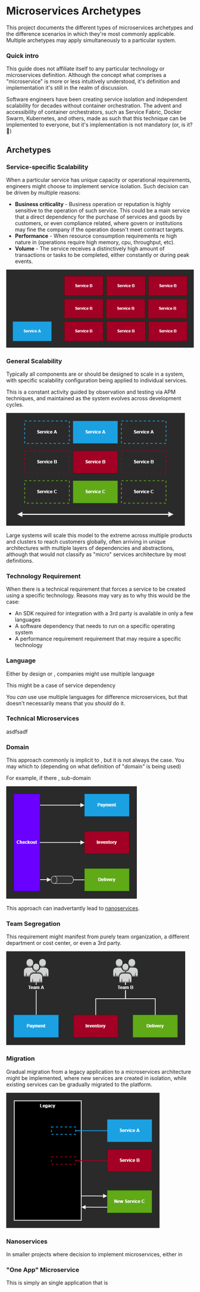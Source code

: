 # Microservices Archetypes

This project documents the different types of microservices archetypes and the difference scenarios in which they're most commonly applicable. Multiple archetypes may apply simultaneously to a particular system.

### Quick intro

This guide does not affiliate itself to any particular technology or microservices definition. Although the concept what comprises a "microservice" is more or less intuitively understood, it's definition and implementation it's still in the realm of discussion.

Software engineers have been creating service isolation and independent scalability for decades without container orchestration. The advent and accessibility of container orchestrators, such as Service Fabric, Docker Swarm, Kubernetes, and others, made as such that this technique can be implemented to everyone, but it's implementation is not mandatory (or, is it? 🤔)

## Archetypes

### Service-specific Scalability

When a particular service has unique capacity or operational requirements, engineers might choose to implement service isolation. Such decision can be driven by multiple reasons:

- **Business criticality** - Business operation or reputation is highly sensitive to the operation of such service. This could be a main service that a direct dependency for the purchase of services and goods by customers, or even compliance related, where govern or institutions may fine the company if the operation doesn't meet contract targets.
- **Performance** - When resource consumption requirements re high nature in (operations require high memory, cpu, throughput, etc).
- **Volume** - The service receives a distinctively high amount of transactions or tasks to be completed, either constantly or during peak events.

![Load oriented Microservices][1]

### General Scalability

Typically all components are or should be designed to scale in a system, with specific scalability configuration being applied to individual services.

This is a constant activity guided by observation and testing via APM techniques, and maintained as the system evolves across development cycles.

![Elastic][2]

Large systems will scale this model to the extreme across multiple products and clusters to reach customers globally, often arriving in unique architectures with multiple layers of dependencies and abstractions, although that would not classify as "micro" services architecture by most definitions.


### Technology Requirement 

When there is a technical requirement that forces a service to be created using a specific technology. Reasons may vary as to why this would be the case:

- An SDK required for integration with a 3rd party is available in only a few languages
- A software dependency that needs to run on a specific operating system
- A performance requirement requirement that may require a specific technology



### Language

Either by design or , companies might use multiple language

This might be a case of service dependency

You _can_ use use multiple languages for difference microservices, but that doesn't necessarily means that you _should_ do it.



### Technical Microservices

asdfsadf
### Domain

This approach commonly is implicit to , but it is not always the case. You may which to (depending on what definition of "domain" is being used)

For example, if there , sub-domain


![Elastic][3]

This approach can inadvertantly lead to [nanoservices](###nanoservices).

### Team Segregation

This requirement might manifest from purely team organization, a different department or cost center, or even a 3rd party.

![Elatic][4]

### Migration

Gradual migration from a legacy application to a microservices architecture might be implemented, where new services are created in isolation, while existing services can be gradually migrated to the platform.

![Elatic][5]

### Nanoservices

In smaller projects where decision to implement microservices, either in

### "One App" Microservice

This is simply an single application that is 


[1]: assets/load.png
[2]: assets/elastic.png
[3]: assets/domain.png
[4]: assets/team.png
[5]: assets/migration.png